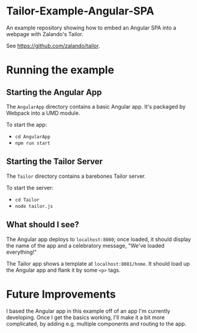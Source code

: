 # Tailor-Example-Angular-SPA

An example repository showing how to embed an Angular SPA into a webpage with Zalando's Tailor.

See https://github.com/zalando/tailor.

# Running the example

## Starting the Angular App

The `AngularApp` directory contains a basic Angular app. It's packaged by Webpack into a UMD module.

To start the app:

- `cd AngularApp`
- `npm run start`

## Starting the Tailor Server

The `Tailor` directory contains a barebones Tailor server.

To start the server:

- `cd Tailor`
- `node tailor.js`

## What should I see?

The Angular app deploys to `localhost:8080`; once loaded, it should display the name of the app 
and a celebratory message, "We've loaded everything!"

The Tailor app shows a template at `localhost:8081/home`. It should load up the Angular app and flank it by 
some `<p>` tags.

# Future Improvements

I based the Angular app in this example off of an app I'm currently developing. Once I get the basics working,
I'll make it a bit more complicated, by adding e.g. multiple components and routing to the app.
